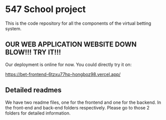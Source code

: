 # 547 School project

This is the code repository for all the components of the virtual betting system.

## OUR WEB APPLICATION WEBSITE DOWN BLOW!!! TRY IT!!!

Our deployment is online for now. You could directly try it on:

https://bet-frontend-6tzxu77hp-hongboz98.vercel.app/



## Detailed readmes

We have two readme files, one for the frontend and one for the backend. In the front-end and back-end folders respectively. Please go to those 2 folders for detailed information.